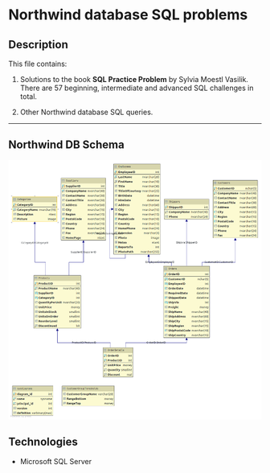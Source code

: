 # Northwind database SQL problems

## Description

This file contains:

1. Solutions to the book __SQL Practice Problem__ by Sylvia Moestl Vasilik.
There are 57 beginning, intermediate and advanced SQL challenges in total.

2. Other Northwind database SQL queries. 


---
 
## Northwind DB Schema

![database Northwind schema](images/Northwind_dbo.png)

## Technologies

 - Microsoft SQL Server
